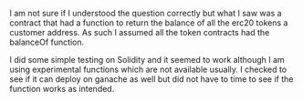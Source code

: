 I am not sure if I understood the question correctly but what I saw was a contract that had a function to return the balance of all the erc20 tokens a customer address.
As such I assumed all the token contracts had the balanceOf function.

I did some simple testing on Solidity and it seemed to work although I am using experimental functions which are not available usually. I checked to see if it can deploy on ganache as well but did not have to time to see if the function works as intended.
